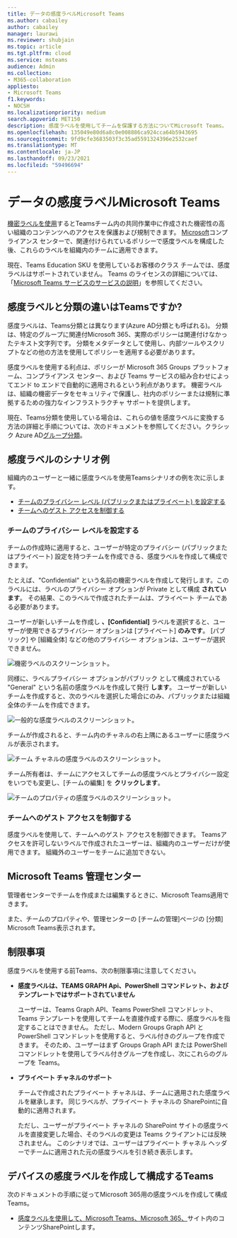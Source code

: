```yaml
---
title: データの感度ラベルMicrosoft Teams
ms.author: cabailey
author: cabailey
manager: laurawi
ms.reviewer: shubjain
ms.topic: article
ms.tgt.pltfrm: cloud
ms.service: msteams
audience: Admin
ms.collection:
- M365-collaboration
appliesto:
- Microsoft Teams
f1.keywords:
- NOCSH
ms.localizationpriority: medium
search.appverid: MET150
description: 感度ラベルを使用してチームを保護する方法についてMicrosoft Teams。
ms.openlocfilehash: 135049e80d6a8c0e008886ca924cca64b5943695
ms.sourcegitcommit: 9fd9cfe3683503f3c35ad5591324396e2532caef
ms.translationtype: MT
ms.contentlocale: ja-JP
ms.lasthandoff: 09/23/2021
ms.locfileid: "59496694"
---
```

# <a name="sensitivity-labels-for-microsoft-teams"></a>データの感度ラベルMicrosoft Teams

[機密ラベルを使用](/microsoft-365/compliance/sensitivity-labels)するとTeamsチーム内の共同作業中に作成された機密性の高い組織のコンテンツへのアクセスを保護および規制できます。 [Microsoft](/microsoft-365/compliance/go-to-the-securitycompliance-center)コンプライアンス センターで、関連付けられているポリシーで感度ラベルを構成した後、これらのラベルを組織内のチームに適用できます。

現在、Teams Education SKU を使用しているお客様のクラス チームでは、感度ラベルはサポートされていません。 Teams のライセンスの詳細については、「[Microsoft Teams サービスのサービスの説明](/office365/servicedescriptions/teams-service-description)」を参照してください。

## <a name="whats-the-difference-between-sensitivity-labels-and-teams-classification"></a>感度ラベルと分類の違いはTeamsですか?

感度ラベルは、Teams分類とは異なります(Azure AD分類とも呼ばれる)。 分類は、特定のグループに関連付Microsoft 365、実際のポリシーは関連付けなかったテキスト文字列です。 分類をメタデータとして使用し、内部ツールやスクリプトなどの他の方法を使用してポリシーを適用する必要があります。

感度ラベルを使用する利点は、ポリシーが Microsoft 365 Groups プラットフォーム、コンプライアンス センター、および Teams サービスの組み合わせによってエンド to エンドで自動的に適用されるという利点があります。 機密ラベルは、組織の機密データをセキュリティで保護し、社内のポリシーまたは規制に準拠するための強力なインフラストラクチャ サポートを提供します。

現在、Teams分類を使用している場合は、これらの値を感度ラベルに変換する方法の詳細と手順については、次のドキュメントを参照してください。クラシック Azure AD[グループ分類](/microsoft-365/compliance/sensitivity-labels-teams-groups-sites#classic-azure-ad-group-classification)。

## <a name="example-scenarios-for-sensitivity-labels"></a>感度ラベルのシナリオ例

組織内のユーザーと一緒に感度ラベルを使用Teamsシナリオの例を次に示します。

- [チームのプライバシー レベル (パブリックまたはプライベート) を設定する](#set-the-privacy-level-for-teams)
- [チームへのゲスト アクセスを制御する](#control-guest-access-to-teams)

### <a name="set-the-privacy-level-for-teams"></a>チームのプライバシー レベルを設定する

チームの作成時に適用すると、ユーザーが特定のプライバシー (パブリックまたはプライベート) 設定を持つチームを作成できる、感度ラベルを作成して構成できます。

たとえば、"Confidential" という名前の機密ラベルを作成して発行します。このラベルには、ラベルのプライバシー オプションが Private として構成 **されています**。 その結果、このラベルで作成されたチームは、プライベート チームである必要があります。 

ユーザーが新しいチームを作成し **、[Confidential]** ラベルを選択すると、ユーザーが使用できるプライバシー オプションは [プライベート] **のみです**。 [パブリック] や [組織全体] などの他のプライバシー オプションは、ユーザーが選択できません。

![機密ラベルのスクリーンショット。](media/sensitivity-labels-confidential-example.png)

同様に、ラベルプライバシー オプションがパブリック として構成されている "General" という名前の感度ラベルを作成して発行 **します**。 ユーザーが新しいチームを作成すると、次のラベルを選択した場合にのみ、パブリックまたは組織全体のチームを作成できます。

![一般的な感度ラベルのスクリーンショット。](media/sensitivity-labels-general-example.png)

チームが作成されると、チーム内のチャネルの右上隅にあるユーザーに感度ラベルが表示されます。 

![チーム チャネルの感度ラベルのスクリーンショット。](media/sensitivity-labels-channel.png)

チーム所有者は、チームにアクセスしてチームの感度ラベルとプライバシー設定をいつでも変更し、[チームの編集] を **クリックします**。

![チームのプロパティの感度ラベルのスクリーンショット。](media/sensitivity-labels-edit-team.png)

### <a name="control-guest-access-to-teams"></a>チームへのゲスト アクセスを制御する

感度ラベルを使用して、チームへのゲスト アクセスを制御できます。 Teamsアクセスを許可しないラベルで作成されたユーザーは、組織内のユーザーだけが使用できます。 組織外のユーザーをチームに追加できない。

## <a name="microsoft-teams-admin-center"></a>Microsoft Teams 管理センター

管理者センターでチームを作成または編集するときに、Microsoft Teams適用できます。 

また、チームのプロパティや、管理センターの [チームの管理]ページの [分類] Microsoft Teams表示されます。

## <a name="limitations"></a>制限事項

感度ラベルを使用する前Teams、次の制限事項に注意してください。

- **感度ラベルは、TEAMS GRAPH Api、PowerShell コマンドレット、およびテンプレートではサポートされていません**
    
    ユーザーは、Teams Graph API、Teams PowerShell コマンドレット、Teams テンプレートを使用してチームを直接作成する際に、感度ラベルを指定することはできません。 ただし、Modern Groups Graph API と PowerShell コマンドレットを使用すると、ラベル付きのグループを作成できます。 そのため、ユーザーはまず Groups Graph API または PowerShell コマンドレットを使用してラベル付きグループを作成し、次にこれらのグループを Teams。

- **プライベート チャネルのサポート**
    
    チームで作成されたプライベート チャネルは、チームに適用された感度ラベルを継承します。 同じラベルが、プライベート チャネルの SharePointに自動的に適用されます。
    
    ただし、ユーザーがプライベート チャネルの SharePoint サイトの感度ラベルを直接変更した場合、そのラベルの変更は Teams クライアントには反映されません。 このシナリオでは、ユーザーはプライベート チャネル ヘッダーでチームに適用された元の感度ラベルを引き続き表示します。

## <a name="how-to-create-and-configure-sensitivity-labels-for-teams"></a>デバイスの感度ラベルを作成して構成するTeams

次のドキュメントの手順に従ってMicrosoft 365用の感度ラベルを作成して構成Teams。 

- [感度ラベルを使用して、Microsoft Teams、Microsoft 365、](/microsoft-365/compliance/sensitivity-labels-teams-groups-sites)サイト内のコンテンツSharePointします。
